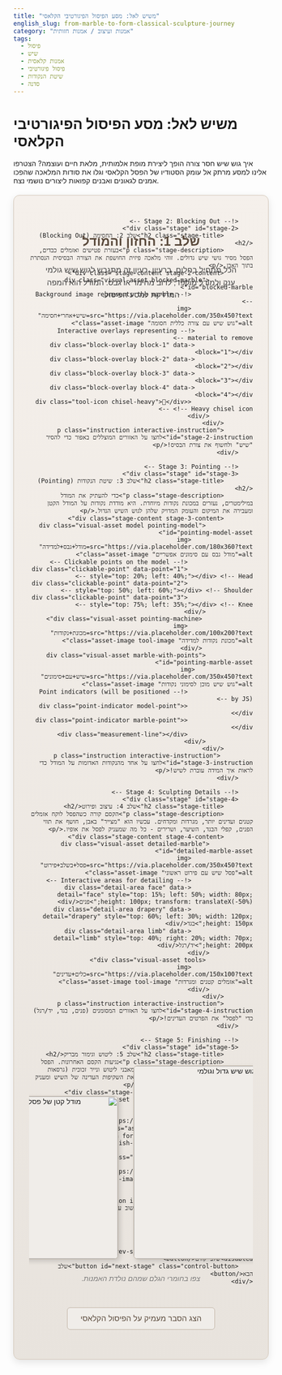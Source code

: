 ```yaml
---
title: "משיש לאל: מסע הפיסול הפיגורטיבי הקלאסי"
english_slug: from-marble-to-form-classical-sculpture-journey
category: "אמנות ועיצוב / אמנות חזותית"
tags:
  - פיסול
  - שיש
  - אמנות קלאסית
  - פיסול פיגורטיבי
  - שיטת הנקודות
  - סדנה
---
```

# משיש לאל: מסע הפיסול הפיגורטיבי הקלאסי

איך גוש שיש חסר צורה הופך ליצירת מופת אלמותית, מלאת חיים ועוצמה? הצטרפו אלינו למסע מרתק אל עומק הסטודיו של הפסל הקלאסי וגלו את סודות המלאכה שהפכו אמנים לגאונים ואבנים קפואות ליצורים נושמי נצח.

<div id="sculpture-app" class="app-container">
    <div id="stage-container" class="stage-area">
        <!-- Stage 1: The Beginning -->
        <div class="stage active" id="stage-1">
            <h2 class="stage-title">שלב 1: החזון והמודל</h2>
            <p class="stage-description">הכל מתחיל בחלום, ברעיון. רעיון זה מתגבש לגוש שיש גולמי ענק ולמודל מוקפד, לרוב מחימר או גבס. המודל הוא המפה המדויקת למסע הפיסול.</p>
            <div class="stage-content stage-1-content">
                <div class="visual-asset marble-block">
                    <!-- Placeholder for the raw marble block -->
                     <img src="https://via.placeholder.com/350x450?text=גוש+שיש+גולמי" alt="גוש שיש גדול וגולמי" class="asset-image">
                </div>
                 <div class="visual-asset model">
                    <!-- Placeholder for the model -->
                    <img src="https://via.placeholder.com/180x360?text=מודל+גבס" alt="מודל קטן של פסל מחימר או גבס" class="asset-image">
                 </div>
            </div>
             <p class="instruction animated-instruction">צפו בחומרי הגלם שמהם נולדת האמנות.</p>
        </div>

        <!-- Stage 2: Blocking Out -->
        <div class="stage" id="stage-2">
            <h2 class="stage-title">שלב 2: החסימה (Blocking Out)</h2>
            <p class="stage-description">בעזרת פטישים ואזמלים כבדים, הפסל מסיר גושי שיש גדולים. זוהי מלאכה פיזית החושפת את הצורה הבסיסית הנסתרת בתוך האבן.</p>
            <div class="stage-content stage-2-content">
                <div class="visual-asset blocked-marble" id="blocked-marble">
                     <!-- Background image represents the marble -->
                     <img src="https://via.placeholder.com/350x450?text=שיש+אחרי+חסימה" alt="גוש שיש עם צורה כללית חסומה" class="asset-image">
                    <!-- Interactive overlays representing material to remove -->
                    <div class="block-overlay block-1" data-block="1"></div>
                    <div class="block-overlay block-2" data-block="2"></div>
                    <div class="block-overlay block-3" data-block="3"></div>
                    <div class="block-overlay block-4" data-block="4"></div>
                     <div class="tool-icon chisel-heavy">🔨</div> <!-- Heavy chisel icon -->
                </div>
            </div>
            <p class="instruction interactive-instruction" id="stage-2-instruction">לחצו על האזורים המוצללים באפור כדי להסיר "שיש" ולחשוף את צורת הבסיס!</p>
        </div>

        <!-- Stage 3: Pointing -->
        <div class="stage" id="stage-3">
            <h2 class="stage-title">שלב 3: שיטת הנקודות (Pointing)</h2>
            <p class="stage-description">כדי להעתיק את המודל במילימטרים, נעזרים במכונת נקודות מיוחדת. היא מודדת נקודות על המודל הקטן ומעבירה את המיקום והעומק המדויק שלהן לגוש השיש הגדול.</p>
            <div class="stage-content stage-3-content">
                 <div class="visual-asset model pointing-model" id="pointing-model-asset">
                     <img src="https://via.placeholder.com/180x360?text=מודל+גבס+למדידה" alt="מודל גבס עם סימונים אפשריים" class="asset-image">
                      <!-- Clickable points on the model -->
                      <div class="clickable-point" data-point="1" style="top: 20%; left: 40%;"></div> <!-- Head -->
                      <div class="clickable-point" data-point="2" style="top: 50%; left: 60%;"></div> <!-- Shoulder -->
                      <div class="clickable-point" data-point="3" style="top: 75%; left: 35%;"></div> <!-- Knee -->
                 </div>
                  <div class="visual-asset pointing-machine">
                      <img src="https://via.placeholder.com/100x200?text=מכונת+נקודות" alt="מכונת נקודות למדידה" class="asset-image tool-image">
                  </div>
                 <div class="visual-asset marble-with-points" id="pointing-marble-asset">
                    <img src="https://via.placeholder.com/350x450?text=שיש+עם+סימונים" alt="גוש שיש מוכן לסימוני נקודות" class="asset-image">
                      <!-- Point indicators (will be positioned by JS) -->
                      <div class="point-indicator model-point"></div>
                      <div class="point-indicator marble-point"></div>
                      <div class="measurement-line"></div>
                 </div>
            </div>
             <p class="instruction interactive-instruction" id="stage-3-instruction">לחצו על אחד מהנקודות האדומות על המודל כדי לראות איך המידה עוברת לשיש!</p>
        </div>

        <!-- Stage 4: Sculpting Details -->
        <div class="stage" id="stage-4">
            <h2 class="stage-title">שלב 4: עיצוב ופירוט</h2>
            <p class="stage-description">הקסם קורה כשהפסל לוקח אזמלים קטנים ועדינים יותר, מגרדות ומקדחים. עכשיו הוא "מצייר" באבן, חושף את תווי הפנים, קפלי הבגד, השיער, ושרירים - כל מה שמעניק לפסל את אופיו.</p>
            <div class="stage-content stage-4-content">
                <div class="visual-asset detailed-marble" id="detailed-marble-asset">
                     <img src="https://via.placeholder.com/350x450?text=פסל+בשלב+פירוט" alt="פסל שיש עם פירוט ראשוני" class="asset-image">
                     <!-- Interactive areas for detailing -->
                     <div class="detail-area face" data-detail="face" style="top: 15%; left: 50%; width: 80px; height: 100px; transform: translateX(-50%);">פנים</div>
                     <div class="detail-area drapery" data-detail="drapery" style="top: 60%; left: 30%; width: 120px; height: 150px;">בגד</div>
                     <div class="detail-area limb" data-detail="limb" style="top: 40%; right: 20%; width: 70px; height: 200px;">יד/רגל</div>
                </div>
                 <div class="visual-asset tools">
                     <img src="https://via.placeholder.com/150x100?text=כלים+עדינים" alt="אזמלים קטנים ומגרדות" class="asset-image tool-image">
                </div>
            </div>
            <p class="instruction interactive-instruction" id="stage-4-instruction">לחצו על האזורים המסומנים (פנים, בגד, יד/רגל) כדי "לפסל" את הפרטים העדינים!</p>
        </div>

        <!-- Stage 5: Finishing -->
        <div class="stage" id="stage-5">
            <h2 class="stage-title">שלב 5: ליטוש וגימור מבריק</h2>
            <p class="stage-description">נגיעות הקסם האחרונות. הפסל מלטש את פני השטח בחומרים שונים – החל מאבני ליטוש ונייר זכוכית (גרסאות עתיקות) ועד משחות מיוחדות. הליטוש חושף את השקיפות העדינה של השיש ומעניק לפסל את המראה החלק, החי והמבריק שלו.</p>
             <div class="stage-content stage-5-content">
                 <div class="visual-asset finished-sculpture" id="finished-sculpture-asset">
                     <img src="https://via.placeholder.com/350x450?text=פסל+מוגמר+מלוטש" alt="פסל שיש מוגמר ומבריק" class="asset-image">
                      <!-- Interactive area for polishing -->
                      <div class="polish-overlay"></div>
                 </div>
                  <div class="visual-asset tools">
                      <img src="https://via.placeholder.com/150x100?text=חומרי+ליטוש" alt="חומרי ליטוש וגימור" class="asset-image tool-image">
                 </div>
            </div>
             <p class="instruction interactive-instruction" id="stage-5-instruction">לחצו שוב ושוב על הפסל כדי "ללטש" אותו ולגרום לו לזהור!</p>
        </div>
    </div>

    <div class="controls">
        <button id="prev-stage" class="control-button" disabled>שלב קודם</button>
        <button id="next-stage" class="control-button">שלב הבא</button>
    </div>
</div>

<button id="toggle-explanation" class="explanation-toggle-button">הצג הסבר מעמיק על הפיסול הקלאסי</button>

<div id="explanation" class="explanation-area" style="display: none;">
    <h2>הסבר מעמיק: מסע הפיסול בשיש - אמנות בת אלפי שנים</h2>
    <p>פיסול שיש פיגורטיבי קלאסי הוא אחת האומנויות הנעלות והדורשניות ביותר בהיסטוריה האנושית. פסלים קדומים ומודרניים כאחד התמודדו עם האבן האדירה והפיחו בה רוח חיים, תוך שימוש בשילוב מופלא של חזון אמנותי, ידע מדעי-אנטומי, ומיומנות טכנית שאין לה רבות.</p>

    <h3>מה מייחד פיסול שיש פיגורטיבי קלאסי?</h3>
    <p>סגנון זה, שהגיע לשיאו ביוון וברומא העתיקות ובהמשך ברנסנס, מתמקד ביצירת דמויות אדם, אלים או גיבורים משיש. המאפיינים המרכזיים כוללים הקפדה יתרה על פרופורציות אנטומיות מדויקות, תנועה, הבעות פנים, ועיצוב עשיר של פרטים - מבגדים נשפכים ועד תלתלי שיער עדינים. המטרה לרוב הייתה אידיאליזציה של הדמות, הצגת היופי, הכוח והשאיפה לשלמות אנושית ואלוהית כאחד.</p>

    <h3>קסם השיש: למה דווקא האבן הזו?</h3>
    <p>שיש אינו סתם אבן; הוא סלע מטמורפי הנוצר מסלע גיר שעבר שינויים קיצוניים של חום ולחץ לאורך מיליוני שנים. תכונותיו הייחודיות הופכות אותו לחומר גלם אידיאלי (אם כי מאתגר) לפיסול:</p>
    <ul>
        <li>**עמידות נצחית:** מסוגל לשרוד אלפי שנים, עומד בפני פגעי טבע וזמן.</li>
        <li>**עיבוד נוח יחסית:** בהשוואה לסלעים קשים יותר כמו גרניט, ניתן לעבד שיש עם אזמלים וכלים אחרים ברמה גבוהה של דיוק.</li>
        <li>**הטרנסלוסנטיות הקסומה:** זו אולי התכונה המופלאה ביותר. אור חודר מעט פנימה לשכבות השיש העליונות לפני שהוא מוחזר. זה מעניק לפסל תחושת עומק, רכות, ומדמה באופן מדהים את מראה העור האנושי החי.</li>
        <li>**טוהר וטקסטורה:** לרוב לבן וטהור, אך יכול להכיל גם ורידים בצבעים שונים המוסיפים אופי. המבנה הגבישי העדין מאפשר יצירת משטחים חלקים ומבריקים ופרטים חדים כתער.</li>
    </ul>

    <h3>מתודולוגיה של גאונים: שלבי העבודה המסורתיים</h3>
    <p>פיסול בשיש הוא תהליך של גריעה בלבד – מה שהוסר אינו חוזר. לכן, כל תנועת אזמל דורשת תכנון קפדני, דיוק אינסופי, וראייה מרחבית יוצאת דופן.</p>
    <ul>
        <li>**בחירת החומר והכנה:** איתור גוש שיש איכותי ללא סדקים או פגמים פנימיים הוא צעד יסודי. לפעמים מתבצעת "חסימה" גסה כבר במחצבה.</li>
        <li>**שלב ה'חסימה' (Blocking Out):** שימוש באזמלים כבדים ופטישים להסרת כמויות גדולות של חומר. המטרה היא להפחית את גוש השיש לצורה כללית ומוגדרת שקרובה לצורת הפסל המתוכנן. זהו שלב של גילוף גס שדורש כוח והבנה של הנפחים העיקריים.</li>
        <li>**שיטת הנקודות (Pointing System):** טכניקה שפותחה ואומצה כדי לאפשר העתקה מדויקת של מודלים קטנים לגודל מלא בשיש. מכשיר ה'פוינטר' (מכונת נקודות) מודד אלפי נקודות ייחוס ועומק על המודל, ונקודות אלו מועברות בקפידה לשיש. הפסל חורג עד לסימון העומק בכל נקודה, מה שמאפשר דיוק בלתי רגיל ומקטין את הסיכון לטעויות הרסניות.</li>
        <li>**פירוט ועיצוב עדין:** לאחר שהפרופורציות והנפחים העיקריים הוגדרו, עוברים לכלים עדינים יותר – אזמלים קטנים, סכיני גילוף, ומגרדות (Rasps, Rifflers). בשלב זה נוצרים תווי הפנים, מובלטות עצמות ושרירים, ומעוצבים קפלי הבגד והשיער באמנות מירבית. זהו שלב שדורש סבלנות, מיומנות טכנית גבוהה, ורגישות אמנותית.</li>
        <li>**ליטוש וגימור:** השלב הסופי המעניק לפסל את ה"חיים" שלו. שימוש הדרגתי בחומרים שוחקים עדינים יותר ויותר (מאבנים טבעיות גסות ועד משחות ליטוש) הופך את פני השטח לחלקים ומבריקים. הליטוש הנכון מדגיש את יופיו הטבעי של השיש ואת הטרנסלוסנטיות הייחודית שלו, וניתן לשנות את רמת הליטוש באזורים שונים כדי ליצור טקסטורות מנוגדות (למשל, עור מלוטש לעומת שיער פחות מלוטש).</li>
    </ul>

    <h3>כלים מסורתיים: ידיהם המורחבות של הפסלים</h3>
    <p>הפסלים הקלאסיים הסתמכו על מגוון רחב של כלים ידניים, שכל אחד שימש למטרה ספציפית:</p>
    <ul>
        <li>**פטישים ואזמלים:** בגדלים שונים – כבדים לחסימה גסה, קטנים ועדינים לפירוט.</li>
        <li>**מגרדות (Rasps & Rifflers):** כלי שיוף ידניים להסרת חומר בקנה מידה קטן ולעיצוב עקומות עדינות.</li>
        <li>**מקדחים:** שימשו לחורים עמוקים או להסרת חומר מהירה באזורים מסוימים.</li>
        <li>**מכונת נקודות (Pointing Machine):** המכשיר המכני שאיפשר העתקה מדויקת מהמודל לשיש.</li>
        <li>**חומרי ליטוש:** החל מחול ואבני ליטוש טבעיות ועד משחות מיוחדות לשלב הגימור הסופי.</li>
    </ul>

    <h3>יצירות מופת שהשפיעו על העולם</h3>
    <p>המורשת של הפיסול הקלאסי נשמרת ביצירות מופת כמו פסלי הפרתנון, "ונוס ממילו", "דוד" ו"פייטה" של מיכאלאנג'לו, "אפולו ודפנה" של ברניני, ועוד רבות. יצירות אלו, המוצגות במוזיאונים החשובים בעולם, אינן רק יופי אסתטי אלא גם עדות לידע, למיומנות וליכולת האנושית לחשוף יופי נסתר בתוך החומר הגולמי.</p>
</div>

<style>
    /* --- General Styling --- */
    .app-container {
        font-family: 'Arial Hebrew', 'Heebo', sans-serif; /* Use Hebrew font with fallback */
        direction: rtl;
        text-align: right;
        margin: 20px auto;
        max-width: 800px; /* Wider container */
        border: 1px solid #d3c6b7; /* Softer border color */
        padding: 30px; /* More padding */
        border-radius: 12px; /* More rounded corners */
        background: linear-gradient(to bottom, #f5f0eb, #e8e3dd); /* Subtle gradient background */
        position: relative;
        overflow: hidden; /* Hide overflow during transitions */
        box-shadow: 0 5px 15px rgba(0, 0, 0, 0.1); /* Softer shadow */
    }

    .stage-area {
        min-height: 500px; /* Increased height */
        margin-bottom: 30px;
        position: relative;
        overflow: hidden; /* Ensure stages don't overflow during animation */
    }

    .stage {
        display: flex;
        flex-direction: column;
        align-items: center;
        justify-content: flex-start; /* Align content to top */
        position: absolute;
        top: 0;
        left: 0;
        right: 0;
        bottom: 0;
        background-color: transparent; /* Transparent background */
        padding: 10px;
        opacity: 0; /* Start hidden */
        transition: opacity 0.7s ease-in-out; /* Fade transition */
        pointer-events: none; /* Disable pointer events when hidden */
        text-align: center; /* Center text within stage */
    }

    .stage.active {
        opacity: 1;
        pointer-events: all; /* Enable pointer events when active */
    }

    .stage-title {
        color: #5a4a3c; /* Earthy tone */
        margin-bottom: 15px;
        font-size: 1.8em;
        font-weight: bold;
    }

    .stage-description {
        color: #444;
        margin-bottom: 20px;
        max-width: 90%;
        line-height: 1.6;
        font-size: 1.1em;
    }

    .stage-content {
        display: flex;
        justify-content: center;
        align-items: flex-end;
        gap: 30px; /* Increased gap */
        margin-bottom: 25px;
        position: relative;
        width: 100%; /* Use full width */
        flex-grow: 1; /* Allow content to grow */
        padding-bottom: 30px; /* Add space for instruction below */
    }

     .instruction {
        font-style: italic;
        color: #777;
        position: absolute;
        bottom: 5px; /* Position relative to stage-area bottom */
        left: 50%;
        transform: translateX(-50%);
        width: 100%;
        font-size: 1em;
         text-align: center;
    }

    .animated-instruction {
        animation: pulse 1.5s infinite;
    }

    @keyframes pulse {
        0% { opacity: 1; }
        50% { opacity: 0.6; }
        100% { opacity: 1; }
    }

    .interactive-instruction {
         color: #007bff; /* Highlight instructions for interaction */
         font-weight: bold;
    }


    .visual-asset {
         position: relative; /* For positioning elements/overlays inside */
         display: flex;
         flex-direction: column;
         align-items: center;
         justify-content: flex-end; /* Align image to bottom of its container */
    }

    .asset-image {
        border: 1px solid #c0b4a5;
        border-radius: 8px;
        box-shadow: 4px 4px 10px rgba(0,0,0,0.15);
        height: 380px; /* Standard height for main visuals */
        object-fit: contain;
        background-color: #f0ede9; /* Light background */
        transition: transform 0.5s ease; /* Subtle scale transition on hover */
    }

     .asset-image:hover {
        transform: scale(1.02);
     }

    .model .asset-image {
        height: 320px; /* Slightly smaller model */
    }

    .tool-image {
        height: 100px; /* Tool image size */
        width: auto;
        align-self: center;
        border: none;
        box-shadow: none;
        background-color: transparent;
    }

     .tool-icon {
        font-size: 3em;
        position: absolute;
        top: 20px;
        right: 20px;
        opacity: 0.7;
     }


    /* --- Stage 2: Blocking Out Specific Styles --- */
    .stage-2-content .blocked-marble {
        position: relative;
    }

    .stage-2-content .asset-image {
        position: relative;
        z-index: 1; /* Keep image below overlays */
    }

    .block-overlay {
        position: absolute;
        background-color: rgba(100, 80, 60, 0.6); /* Earthy, translucent overlay */
        border: 2px solid #705c4a; /* Darker border */
        cursor: pointer;
        z-index: 2; /* Keep overlay above image */
        transition: opacity 0.3s ease, transform 0.3s ease;
        opacity: 1; /* Start visible */
    }

    .block-overlay:hover {
        opacity: 0.8;
         transform: scale(1.05); /* Hint at clickability */
    }

     .block-overlay.removed {
         opacity: 0;
         pointer-events: none; /* Disable clicks after removal */
     }


    /* Positioning for block overlays - these need careful tuning based on the actual image */
    .blocked-marble { width: 350px; height: 450px; } /* Match image size for positioning */
    .block-1 { top: 30px; left: 15%; width: 100px; height: 80px; border-radius: 5px; }
    .block-2 { top: 160px; left: 45%; transform: translateX(-50%); width: 140px; height: 70px; border-radius: 5px; }
    .block-3 { bottom: 60px; right: 20%; width: 110px; height: 90px; border-radius: 5px; }
    .block-4 { top: 80px; right: 10%; width: 90px; height: 130px; border-radius: 5px; }


    /* --- Stage 3: Pointing Specific Styles --- */
    .stage-3-content {
         gap: 15px;
         align-items: center; /* Align items centered vertically */
    }

    .pointing-model-asset .asset-image {
         cursor: crosshair; /* Indicate clickable area */
         position: relative;
         z-index: 1;
    }

     .pointing-machine .asset-image {
        height: 150px; /* Adjust pointer tool size */
     }


     .clickable-point {
        position: absolute;
        width: 15px;
        height: 15px;
        background-color: rgba(255, 0, 0, 0.8); /* Semi-transparent red */
        border: 2px solid white;
        border-radius: 50%;
        transform: translate(-50%, -50%); /* Center the dot on the exact coordinate */
        cursor: pointer;
        z-index: 10; /* Above model image */
        transition: transform 0.2s ease, background-color 0.2s ease;
     }

     .clickable-point:hover {
         transform: translate(-50%, -50%) scale(1.2);
         background-color: rgba(255, 50, 50, 1);
     }


     .point-indicator {
        position: absolute;
        width: 12px;
        height: 12px;
        background-color: #00aaff; /* Blue for precision */
        border: 2px solid white;
        border-radius: 50%;
        transform: translate(-50%, -50%); /* Center the dot */
        z-index: 15; /* Above everything */
        display: none; /* Start hidden */
     }

     .measurement-line {
        position: absolute;
        background-color: #00aaff; /* Match indicator color */
        height: 3px;
        transform-origin: 0 0; /* Rotate from the start point */
        z-index: 12; /* Below indicators, above images */
        display: none; /* Start hidden */
        animation: draw-line 0.5s ease-out forwards;
     }

     @keyframes draw-line {
         0% { width: 0; }
         100% { width: var(--line-length, 0); } /* Use CSS variable for dynamic length */
     }

     .pointing-marble-asset {
          position: relative; /* Needed for marble-point positioning */
     }


    /* --- Stage 4: Detailing Specific Styles --- */
     .stage-4-content .detailed-marble {
         position: relative;
     }

     .detail-area {
        position: absolute;
        background-color: rgba(150, 110, 80, 0.3); /* Semi-transparent brown */
        border: 2px dashed #705c4a; /* Dashed border to indicate area */
        cursor: pointer;
        z-index: 5; /* Above image */
        display: flex;
        justify-content: center;
        align-items: center;
        color: white;
        font-weight: bold;
        text-shadow: 1px 1px 2px rgba(0,0,0,0.5);
        border-radius: 8px;
        transition: background-color 0.3s ease, border-color 0.3s ease;
     }

     .detail-area:hover {
         background-color: rgba(150, 110, 80, 0.6);
         border-color: #5a4a3c;
     }

     .detail-area.detailed {
        background-color: rgba(60, 180, 60, 0.3); /* Greenish tint after detailing */
        border-color: green;
        pointer-events: none; /* Disable clicks after detailing */
     }

      /* Add subtle visual change on detailing */
      .detailed-marble-asset.detailed-face .asset-image { filter: saturate(1.1) contrast(1.05); } /* Example filter */
      .detailed-marble-asset.detailed-drapery .asset-image { filter: brightness(1.05); }
      .detailed-marble-asset.detailed-limb .asset-image { filter: grayscale(0.05); }


     /* --- Stage 5: Finishing Specific Styles --- */
     .stage-5-content .finished-sculpture {
         position: relative;
     }

     .polish-overlay {
        position: absolute;
        top: 0;
        left: 0;
        right: 0;
        bottom: 0;
        z-index: 5; /* Above image */
        background: radial-gradient(circle at var(--mouse-x, 50%) var(--mouse-y, 50%), rgba(255,255,200, 0.4) 0%, rgba(255,255,200, 0) 10%, rgba(0,0,0,0) 100%); /* Shine effect */
        opacity: 0; /* Start hidden */
         transition: opacity 0.1s ease; /* Quick fade for shine */
        pointer-events: none; /* Do not block clicks on image */
     }

    .finished-sculpture-asset.polished .asset-image {
        filter: brightness(1.1) contrast(1.05); /* Subtle filter change */
    }

     .finished-sculpture-asset .asset-image {
         cursor: pointer; /* Indicate clickability */
     }


    /* --- Controls and Explanation --- */
    .controls {
        text-align: center;
        margin-top: 20px;
    }

    .control-button {
        padding: 12px 25px;
        margin: 0 8px;
        cursor: pointer;
        border: none;
        border-radius: 6px;
        background-color: #705c4a; /* Earthy button */
        color: white;
        font-size: 1.1em;
        transition: background-color 0.3s ease, transform 0.1s ease;
        box-shadow: 0 2px 5px rgba(0,0,0,0.1);
    }

    .control-button:disabled {
        background-color: #c0b4a5; /* Disabled color */
        cursor: not-allowed;
        box-shadow: none;
    }

    .control-button:hover:not(:disabled) {
        background-color: #5a4a3c; /* Darker hover */
        transform: translateY(-1px); /* Subtle lift */
    }
     .control-button:active:not(:disabled) {
        transform: translateY(0); /* Press effect */
        box-shadow: 0 1px 3px rgba(0,0,0,0.2);
     }


    .explanation-toggle-button {
        display: block;
        margin: 30px auto 0; /* Space above */
        padding: 12px 25px;
        cursor: pointer;
        border: 1px solid #c0b4a5;
        border-radius: 6px;
        background-color: #f0ede9; /* Light background */
        font-size: 1.1em;
        color: #5a4a3c;
        transition: background-color 0.3s ease, color 0.3s ease;
    }

    .explanation-toggle-button:hover {
        background-color: #e8e3dd;
        color: #444;
    }

    .explanation-area {
        margin-top: 30px;
        padding: 25px;
        border: 1px solid #d3c6b7;
        border-radius: 12px;
        background-color: #fff; /* White background for readability */
        text-align: right;
        box-shadow: 0 2px 10px rgba(0,0,0,0.08);
    }

    .explanation-area h2, .explanation-area h3 {
        color: #5a4a3c;
        margin-bottom: 12px;
        border-bottom: 1px solid #eee; /* Subtle separator */
        padding-bottom: 5px;
    }

    .explanation-area h3 {
        font-size: 1.3em;
        margin-top: 20px;
    }


    .explanation-area p, .explanation-area ul {
        color: #444;
        line-height: 1.7; /* Increased line height */
        margin-bottom: 15px;
        font-size: 1em;
    }

    .explanation-area ul {
        padding-right: 25px; /* Increased padding */
        list-style-type: disc;
    }

    .explanation-area li {
        margin-bottom: 8px; /* Increased space between list items */
    }

</style>

<script>
    const stages = document.querySelectorAll('.stage');
    const prevBtn = document.getElementById('prev-stage');
    const nextBtn = document.getElementById('next-stage');
    const toggleExplanationBtn = document.getElementById('toggle-explanation');
    const explanationDiv = document.getElementById('explanation');

    let currentStageIndex = 0;
    let stage2BlocksRemoved = 0;
    const totalStage2Blocks = 4; // Hardcoded based on HTML structure

    // Stage 2 specific elements
    const stage2Blocks = document.querySelectorAll('#stage-2 .block-overlay');
    const stage2Instruction = document.getElementById('stage-2-instruction');
    const stage2BlockedMarbleAsset = document.getElementById('blocked-marble'); // Parent of blocks

    // Stage 3 specific elements
    const stage3ClickablePoints = document.querySelectorAll('#stage-3 .clickable-point');
    const modelPoint = document.querySelector('#stage-3 .model-point');
    const marblePoint = document.querySelector('#stage-3 .marble-point');
    const measurementLine = document.querySelector('#stage-3 .measurement-line');
    const pointingModelAsset = document.getElementById('pointing-model-asset'); // Parent of clickable points
    const pointingMarbleAsset = document.getElementById('pointing-marble-asset');
    const stage3Instruction = document.getElementById('stage-3-instruction');

    // Stage 4 specific elements
    const stage4DetailAreas = document.querySelectorAll('#stage-4 .detail-area');
    const stage4DetailedMarbleAsset = document.getElementById('detailed-marble-asset');
    const stage4Instruction = document.getElementById('stage-4-instruction');
    let stage4DetailsCompleted = 0;
    const totalStage4Details = stage4DetailAreas.length;


    // Stage 5 specific elements
    const stage5FinishedSculptureAsset = document.getElementById('finished-sculpture-asset');
    const stage5PolishOverlay = document.querySelector('#stage-5 .polish-overlay');
    const stage5Instruction = document.getElementById('stage-5-instruction');
    let stage5PolishCount = 0; // Simple counter for polishing clicks
    const requiredPolishClicks = 10;


    function showStage(index) {
        stages.forEach((stage, i) => {
            if (i === index) {
                stage.classList.add('active');
            } else {
                stage.classList.remove('active');
            }
        });
        prevBtn.disabled = index === 0;
        nextBtn.disabled = index === stages.length - 1;

        // Reset or initialize interactive elements for the visible stage
        initializeStage(index);
    }

    function initializeStage(index) {
        // Reset all interactive states from other stages
        resetAllStagesInteractivity();

        // Initialize interactivity for the current stage
        if (index === 1) { // Stage 2: Blocking
            stage2BlocksRemoved = 0;
            stage2Blocks.forEach(block => {
                block.classList.remove('removed');
            });
            stage2Instruction.textContent = 'לחצו על האזורים המוצללים באפור כדי להסיר "שיש" ולחשוף את צורת הבסיס!';
            stage2BlockedMarbleAsset.classList.remove('blocked-complete'); // Add class for potential visual change
        } else if (index === 2) { // Stage 3: Pointing
            modelPoint.style.display = 'none';
            marblePoint.style.display = 'none';
            measurementLine.style.display = 'none';
             stage3Instruction.textContent = 'לחצו על אחד מהנקודות האדומות על המודל כדי לראות איך המידה עוברת לשיש!';
             stage3ClickablePoints.forEach(point => point.classList.remove('clicked')); // Reset clicked state
        } else if (index === 3) { // Stage 4: Detailing
             stage4DetailsCompleted = 0;
             stage4DetailAreas.forEach(area => {
                 area.classList.remove('detailed');
             });
             // Reset asset classes for potential visual changes
             stage4DetailedMarbleAsset.classList.remove('detailed-face', 'detailed-drapery', 'detailed-limb');
             stage4Instruction.textContent = 'לחצו על האזורים המסומנים (פנים, בגד, יד/רגל) כדי "לפסל" את הפרטים העדינים!';
        } else if (index === 4) { // Stage 5: Finishing
             stage5PolishCount = 0;
             stage5FinishedSculptureAsset.classList.remove('polished');
             stage5PolishOverlay.style.opacity = 0; // Hide shine overlay
             stage5Instruction.textContent = `לחצו שוב ושוב על הפסל כדי "ללטש" אותו ולגרום לו לזהור! (${stage5PolishCount}/${requiredPolishClicks})`;
        }
         // Note: Stage 1 is passive, no specific initialization needed beyond showing it.
    }

    function resetAllStagesInteractivity() {
         // Hide all specific interactive elements from all stages
         // Stage 2
         stage2Blocks.forEach(block => {
             // Preserve their state, just ensure they don't interfere if stage was left mid-interaction
         });
         // Stage 3
         modelPoint.style.display = 'none';
         marblePoint.style.display = 'none';
         measurementLine.style.display = 'none';
         // Stage 4
         stage4DetailAreas.forEach(area => {
            // Preserve state
         });
         // Stage 5
         stage5PolishOverlay.style.opacity = 0;
    }


    function nextStage() {
        if (currentStageIndex < stages.length - 1) {
            currentStageIndex++;
            showStage(currentStageIndex);
        }
    }

    function prevStage() {
        if (currentStageIndex > 0) {
            currentStageIndex--;
            showStage(currentStageIndex);
        }
    }

    function toggleExplanation() {
        const isHidden = explanationDiv.style.display === 'none';
        explanationDiv.style.display = isHidden ? 'block' : 'none';
        toggleExplanationBtn.textContent = isHidden ? 'הסתר הסבר מעמיק' : 'הצג הסבר מעמיק על הפיסול הקלאסי';
    }

    /* --- Stage 2 Interactivity --- */
    function removeBlock(blockElement) {
        if (blockElement.classList.contains('removed')) return; // Prevent double click

        blockElement.classList.add('removed');
        stage2BlocksRemoved++;

        if (stage2BlocksRemoved >= totalStage2Blocks) {
            stage2Instruction.textContent = 'צורת הבסיס נחשפה! המשיכו לשלב הבא.';
            stage2BlockedMarbleAsset.classList.add('blocked-complete'); // Trigger potential visual change via CSS
            // Optionally enable next button automatically if all interactions are done on a stage
            // nextBtn.disabled = false;
        } else {
             stage2Instruction.textContent = `עוד ${totalStage2Blocks - stage2BlocksRemoved} אזורים להסרה... המשיכו לחצוב!`;
        }
    }

    stage2Blocks.forEach(block => {
        block.addEventListener('click', function() {
            removeBlock(this);
        });
    });

    /* --- Stage 3 Interactivity --- */
     // Pre-calculated or hardcoded point positions relative to the model image
     const modelPointPositions = {
         '1': { top: '20%', left: '40%' }, // Head approx
         '2': { top: '50%', left: '60%' }, // Shoulder approx
         '3': { top: '75%', left: '35%' }  // Knee approx
         // Add more points as needed
     };

     // Simulate corresponding points on the marble image (these would need careful mapping based on actual images)
     // For this simulation, we'll use a simple proportional mapping and offset
     const marblePointMapping = {
         '1': { top: '18%', left: '42%', offsetMultiplier: 1.1 }, // Slightly shifted
         '2': { top: '48%', left: '62%', offsetMultiplier: 1.05 },
         '3': { top: '77%', left: '38%', offsetMultiplier: 0.98 }
     };


    function handlePointingClick(event) {
        const clickedPoint = event.target;
        if (!clickedPoint.classList.contains('clickable-point') || clickedPoint.classList.contains('clicked')) return;

        clickedPoint.classList.add('clicked'); // Mark as clicked

        const pointId = clickedPoint.dataset.point;
        const modelPos = modelPointPositions[pointId];
        const marblePos = marblePointMapping[pointId];

        if (!modelPos || !marblePos) return;

        // Get bounding rectangles for calculations
        const modelRect = pointingModelAsset.querySelector('.asset-image').getBoundingClientRect();
        const marbleRect = pointingMarbleAsset.querySelector('.asset-image').getBoundingClientRect();
        const stageContentRect = document.querySelector('#stage-3 .stage-content').getBoundingClientRect();


        // Position model point indicator
        // Need position relative to the model asset's top-left
        const modelPointX = parseFloat(modelPos.left) / 100 * modelRect.width;
        const modelPointY = parseFloat(modelPos.top) / 100 * modelRect.height;

        modelPoint.style.left = `${modelPointX}px`;
        modelPoint.style.top = `${modelPointY}px`;
        modelPoint.style.display = 'block';


        // Position marble point indicator
         // Need position relative to the marble asset's top-left
        const marblePointX = parseFloat(marblePos.left) / 100 * marbleRect.width;
        const marblePointY = parseFloat(marblePos.top) / 100 * marbleRect.height;

         marblePoint.style.left = `${marblePointX}px`;
         marblePoint.style.top = `${marblePointY}px`;
         marblePoint.style.display = 'block';


         // Position and animate measurement line
         // Line starts at model point, ends at marble point
         const modelPointAbsX = modelRect.left + modelPointX;
         const modelPointAbsY = modelRect.top + modelPointY;

         const marblePointAbsX = marbleRect.left + marblePointX;
         const marblePointAbsY = marbleRect.top + marblePointY;


         const dx = marblePointAbsX - modelPointAbsX;
         const dy = marblePointAbsY - modelPointAbsY;
         const dist = Math.sqrt(dx*dx + dy*dy);
         const ang = Math.atan2(dy, dx); // Angle in radians


         // Position line relative to its container (stage-content)
         measurementLine.style.left = `${modelPointAbsX - stageContentRect.left}px`;
         measurementLine.style.top = `${modelPointAbsY - stageContentRect.top}px`;
         measurementLine.style.width = `${dist}px`; // Set final width
         measurementLine.style.transform = `rotate(${ang}rad)`;
         measurementLine.style.transformOrigin = '0 0';
         measurementLine.style.display = 'block';

         // Set CSS variable for animation
         measurementLine.style.setProperty('--line-length', `${dist}px`);


        stage3Instruction.textContent = 'המידה הועברה! הפסל יודע בדיוק עד לאיזה עומק לחצוב כאן.';

        // Hide indicators and line after animation/delay
         setTimeout(() => {
             modelPoint.style.display = 'none';
             marblePoint.style.display = 'none';
             measurementLine.style.display = 'none';
             // Check if all points clicked
             const remainingPoints = document.querySelectorAll('#stage-3 .clickable-point:not(.clicked)').length;
             if (remainingPoints === 0) {
                 stage3Instruction.textContent = 'כל הנקודות הועברו! מוכנים לשלב הפירוט?';
             } else {
                 stage3Instruction.textContent = 'לחצו על נקודה נוספת על המודל.';
             }
         }, 1500); // Hide indicators after a short time
    }

    // Add event listener to the model asset container and use event delegation
    pointingModelAsset.addEventListener('click', handlePointingClick);


    /* --- Stage 4 Interactivity --- */
    function handleDetailAreaClick(event) {
         const clickedArea = event.target;
         if (!clickedArea.classList.contains('detail-area') || clickedArea.classList.contains('detailed')) return;

         clickedArea.classList.add('detailed');
         stage4DetailsCompleted++;

         const detailType = clickedArea.dataset.detail;
         // Add a class to the marble asset to potentially trigger CSS visual changes
         stage4DetailedMarbleAsset.classList.add(`detailed-${detailType}`);


         if (stage4DetailsCompleted >= totalStage4Details) {
             stage4Instruction.textContent = 'כל הפרטים עובדו! האבן מקבלת חיים!';
         } else {
             stage4Instruction.textContent = `עבדתם על ה-${detailType}! נותרו עוד ${totalStage4Details - stage4DetailsCompleted} אזורים לפירוט.`;
         }
    }

    stage4DetailAreas.forEach(area => {
         area.addEventListener('click', handleDetailAreaClick);
    });


    /* --- Stage 5 Interactivity --- */
     function handlePolishClick(event) {
         const marbleAsset = event.target.closest('.finished-sculpture');
         if (!marbleAsset) return;

         stage5PolishCount++;

         // Update instruction text with progress
         stage5Instruction.textContent = `מלטשים... מלטשים... הפסל הופך חלק ומבריק! (${stage5PolishCount}/${requiredPolishClicks})`;

         // Show a temporary shine effect
         // Get click position relative to the asset image
         const rect = marbleAsset.getBoundingClientRect();
         const x = event.clientX - rect.left; // x position within the element
         const y = event.clientY - rect.top;  // y position within the element

         // Set CSS variables for radial gradient position
         stage5PolishOverlay.style.setProperty('--mouse-x', `${(x / rect.width) * 100}%`);
         stage5PolishOverlay.style.setProperty('--mouse-y', `${(y / rect.height) * 100}%`);
         stage5PolishOverlay.style.opacity = 1; // Show shine

         // Hide shine after a short delay
         setTimeout(() => {
             stage5PolishOverlay.style.opacity = 0;
         }, 150); // Quick flash


         if (stage5PolishCount >= requiredPolishClicks) {
             stage5Instruction.textContent = 'הליטוש הסתיים! יצירת המופת מוכנה!';
             marbleAsset.classList.add('polished'); // Trigger final visual change
             // Optional: Disable further clicking on the marble
             stage5FinishedSculptureAsset.style.pointerEvents = 'none';
         }
     }

     // Add event listener to the marble asset container for clicks
     stage5FinishedSculptureAsset.addEventListener('click', handlePolishClick);


    /* --- General Setup --- */
    // Event Listeners for navigation buttons
    nextBtn.addEventListener('click', nextStage);
    prevBtn.addEventListener('click', prevStage);

    // Event Listener for explanation toggle button
    toggleExplanationBtn.addEventListener('click', toggleExplanation);


    // Initialize the first stage when the page loads
    showStage(currentStageIndex);

</script>
```